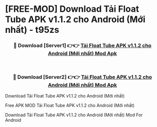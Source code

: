 # [FREE-MOD] Download Tải Float Tube APK v1.1.2 cho Android (Mới nhất) - t95zs


<div align="center">
<h3>🔴 Download [Server1] 👉👉 <a href="https://apk-comot.site?title=Tải_Float_Tube_APK_v1.1.2_cho_Android_(Mới_nhất)">Tải Float Tube APK v1.1.2 cho Android (Mới nhất) Mod Apk</a></h3><br>

<h3>🔴 Download [Server2] 👉👉 <a href="https://apk-comot.site?title=Tải_Float_Tube_APK_v1.1.2_cho_Android_(Mới_nhất)">Tải Float Tube APK v1.1.2 cho Android (Mới nhất) Mod Apk</a></h3>
</div>



Download Tải Float Tube APK v1.1.2 cho Android (Mới nhất) 

Free APK MOD Tải Float Tube APK v1.1.2 cho Android (Mới nhất) 

Download Tải Float Tube APK v1.1.2 cho Android (Mới nhất) Mod For Android
